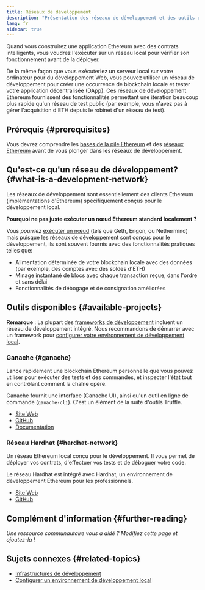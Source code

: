 ```yaml
---
title: Réseaux de développement
description: "Présentation des réseaux de développement et des outils disponibles pour \nconstruire des applications Ethereum."
lang: fr
sidebar: true
---
```


Quand vous construirez une application Ethereum avec des contrats intelligents, vous voudrez l'exécuter sur un réseau local pour vérifier son fonctionnement avant de la déployer.

De la même façon que vous exécuteriez un serveur local sur votre ordinateur pour du développement Web, vous pouvez utiliser un réseau de développement pour créer une occurrence de blockchain locale et tester votre application décentralisée (DApp). Ces réseaux de développement Ethereum fournissent des fonctionnalités permettant une itération beaucoup plus rapide qu'un réseau de test public (par exemple, vous n'avez pas à gérer l'acquisition d'ETH depuis le robinet d'un réseau de test).

## Prérequis {#prerequisites}

Vous devrez comprendre les [bases de la pile Ethereum](/developers/docs/ethereum-stack/) et des [réseaux Ethereum](/developers/docs/networks/) avant de vous plonger dans les réseaux de développement.

## Qu'est-ce qu'un réseau de développement? {#what-is-a-development-network}

Les réseaux de développement sont essentiellement des clients Ethereum (implémentations d'Ethereum) spécifiquement conçus pour le développement local.

**Pourquoi ne pas juste exécuter un nœud Ethereum standard localement ?**

Vous _pourriez_ [ exécuter un nœud](/developers/docs/nodes-and-clients/#running-your-own-node) (tels que Geth, Erigon, ou Nethermind) mais puisque les réseaux de développement sont conçus pour le développement, ils sont souvent fournis avec des fonctionnalités pratiques telles que:

- Alimentation déterminée de votre blockchain locale avec des données (par exemple, des comptes avec des soldes d'ETH)
- Minage instantané de blocs avec chaque transaction reçue, dans l'ordre et sans délai
- Fonctionnalités de débogage et de consignation améliorées

## Outils disponibles {#available-projects}

**Remarque** : La plupart des [frameworks de développement](/developers/docs/frameworks/) incluent un réseau de développement intégré. Nous recommandons de démarrer avec un framework pour [configurer votre environnement de développement local](/developers/local-environment/).

### Ganache {#ganache}

Lance rapidement une blockchain Ethereum personnelle que vous pouvez utiliser pour exécuter des tests et des commandes, et inspecter l'état tout en contrôlant comment la chaîne opère.

Ganache fournit une interface (Ganache UI), ainsi qu'un outil en ligne de commande (`ganache-cli`). C'est un élément de la suite d'outils Truffle.

- [Site Web](https://www.trufflesuite.com/ganache)
- [GitHub](https://github.com/trufflesuite/ganache)
- [Documentation](https://www.trufflesuite.com/docs/ganache/overview)

### Réseau Hardhat {#hardhat-network}

Un réseau Ethereum local conçu pour le développement. Il vous permet de déployer vos contrats, d'effectuer vos tests et de déboguer votre code.

Le réseau Hardhat est intégré avec Hardhat, un environnement de développement Ethereum pour les professionnels.

- [Site Web](https://hardhat.org/)
- [GitHub](https://github.com/nomiclabs/hardhat)

## Complément d'information {#further-reading}

_Une ressource communautaire vous a aidé ? Modifiez cette page et ajoutez-la !_

## Sujets connexes {#related-topics}

- [Infrastructures de développement](/developers/docs/frameworks/)
- [Configurer un environnement de développement local](/developers/local-environment/)

